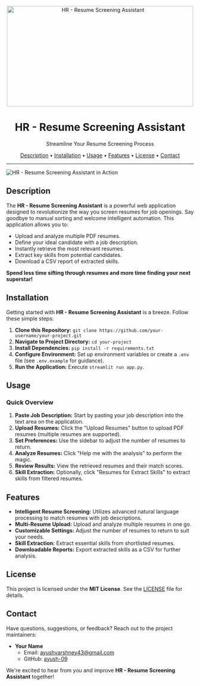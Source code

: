 <p align="center">
  <img src="https://github.com/ayush-09/Resume_Screening_Assistance/assets/51924622/39cd5a52-b940-4531-8866-e1c0ded86498" alt="HR - Resume Screening Assistant" width="500" height="270">
</p>

<h1 align="center">HR - Resume Screening Assistant</h1>

<p align="center">Streamline Your Resume Screening Process </p>

<p align="center">
  <a href="#description">Description</a> •
  <a href="#installation">Installation</a> •
  <a href="#usage">Usage</a> •
  <a href="#features">Features</a> •
  <a href="#license">License</a> •
  <a href="#contact">Contact</a>
</p>

---
![HR - Resume Screening Assistant in Action](https://github.com/ayush-09/Resume_Screening_Assistance/assets/51924622/07770665-a646-4d30-be65-c5592df0c6bb)

## Description

The **HR - Resume Screening Assistant** is a powerful web application designed to revolutionize the way you screen resumes for job openings. Say goodbye to manual sorting and welcome intelligent automation. This application allows you to:

- Upload and analyze multiple PDF resumes.
- Define your ideal candidate with a job description.
- Instantly retrieve the most relevant resumes.
- Extract key skills from potential candidates.
- Download a CSV report of extracted skills.

**Spend less time sifting through resumes and more time finding your next superstar!**

## Installation

Getting started with **HR - Resume Screening Assistant** is a breeze. Follow these simple steps:

1. **Clone this Repository:** `git clone https://github.com/your-username/your-project.git`
2. **Navigate to Project Directory:** `cd your-project`
3. **Install Dependencies:** `pip install -r requirements.txt`
4. **Configure Environment:** Set up environment variables or create a `.env` file (see `.env.example` for guidance).
5. **Run the Application:** Execute `streamlit run app.py`.

## Usage

### Quick Overview

1. **Paste Job Description:** Start by pasting your job description into the text area on the application.
2. **Upload Resumes:** Click the "Upload Resumes" button to upload PDF resumes (multiple resumes are supported).
3. **Set Preferences:** Use the sidebar to adjust the number of resumes to return.
4. **Analyze Resumes:** Click "Help me with the analysis" to perform the magic.
5. **Review Results:** View the retrieved resumes and their match scores.
6. **Skill Extraction:** Optionally, click "Resumes for Extract Skills" to extract skills from filtered resumes.

## Features

- **Intelligent Resume Screening:** Utilizes advanced natural language processing to match resumes with job descriptions.
- **Multi-Resume Upload:** Upload and analyze multiple resumes in one go.
- **Customizable Settings:** Adjust the number of resumes to return to suit your needs.
- **Skill Extraction:** Extract essential skills from shortlisted resumes.
- **Downloadable Reports:** Export extracted skills as a CSV for further analysis.

## License

This project is licensed under the **MIT License**. See the [LICENSE](LICENSE) file for details.

## Contact

Have questions, suggestions, or feedback? Reach out to the project maintainers:

- **Your Name**
  - Email: [ayushvarshney43@gmail.com](mailto:ayushvarshney43@gmail.com)
  - GitHub: [ayush-09](https://github.com/ayush-09)

We're excited to hear from you and improve **HR - Resume Screening Assistant** together!
